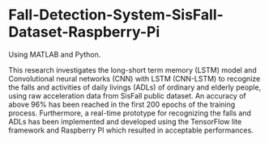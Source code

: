 # Fall-Detection-System-SisFall-Dataset-Raspberry-Pi
Using MATLAB and Python.

This research investigates the long-short term memory (LSTM) model and Convolutional neural networks (CNN) with LSTM (CNN-LSTM) to recognize the falls and activities of daily livings (ADLs) of ordinary and elderly people, using raw acceleration data from SisFall public dataset. An accuracy of above 96% has been reached in the first 200 epochs of the training process. Furthermore, a real-time prototype for recognizing the falls and ADLs has been implemented and developed using the TensorFlow lite framework and Raspberry PI which resulted in acceptable performances.
